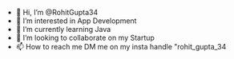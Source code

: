- 👋 Hi, I’m @RohitGupta34
- 👀 I’m interested in App Development
- 🌱 I’m currently learning Java
- 💞️ I’m looking to collaborate on my Startup
- 📫 How to reach me DM me on my insta handle "rohit_gupta_34

<!---
RohitGupta34/RohitGupta34 is a ✨ special ✨ repository because its `README.md` (this file) appears on your GitHub profile.
You can click the Preview link to take a look at your changes.
--->
